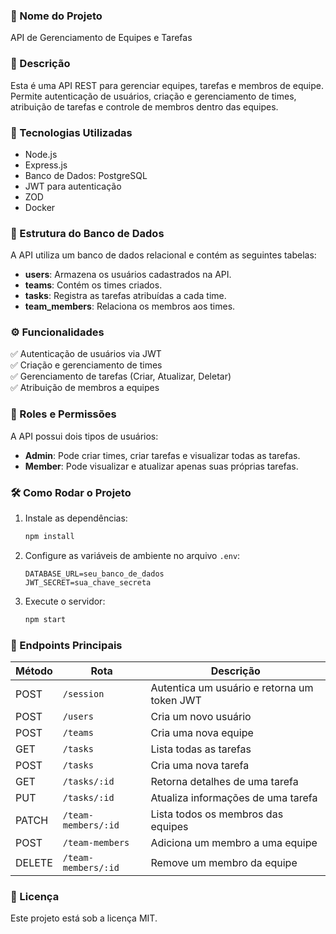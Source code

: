 ### 📌 Nome do Projeto  
API de Gerenciamento de Equipes e Tarefas  

### 📖 Descrição  
Esta é uma API REST para gerenciar equipes, tarefas e membros de equipe. Permite autenticação de usuários, criação e gerenciamento de times, atribuição de tarefas e controle de membros dentro das equipes.  

### 🚀 Tecnologias Utilizadas  
- Node.js  
- Express.js  
- Banco de Dados: PostgreSQL
- JWT para autenticação
- ZOD
- Docker

### 📂 Estrutura do Banco de Dados  
A API utiliza um banco de dados relacional e contém as seguintes tabelas:  
- **users**: Armazena os usuários cadastrados na API.  
- **teams**: Contém os times criados.  
- **tasks**: Registra as tarefas atribuídas a cada time.  
- **team_members**: Relaciona os membros aos times.  

### ⚙️ Funcionalidades  
✅ Autenticação de usuários via JWT  
✅ Criação e gerenciamento de times  
✅ Gerenciamento de tarefas (Criar, Atualizar, Deletar)  
✅ Atribuição de membros a equipes  

### 👥 Roles e Permissões  
A API possui dois tipos de usuários:  
- **Admin**: Pode criar times, criar tarefas e visualizar todas as tarefas.  
- **Member**: Pode visualizar e atualizar apenas suas próprias tarefas.  

### 🛠️ Como Rodar o Projeto  

1. Instale as dependências:  
   ```bash
   npm install
   ```
2. Configure as variáveis de ambiente no arquivo `.env`:  
   ```
   DATABASE_URL=seu_banco_de_dados
   JWT_SECRET=sua_chave_secreta
   ```
3. Execute o servidor:  
   ```bash
   npm start
   ```

### 📌 Endpoints Principais  
| Método | Rota                 | Descrição |
|--------|----------------------|-----------|
| POST   | `/session`          | Autentica um usuário e retorna um token JWT |
| POST   | `/users`            | Cria um novo usuário |
| POST   | `/teams`            | Cria uma nova equipe |
| GET    | `/tasks`            | Lista todas as tarefas |
| POST   | `/tasks`            | Cria uma nova tarefa |
| GET    | `/tasks/:id`        | Retorna detalhes de uma tarefa |
| PUT    | `/tasks/:id`        | Atualiza informações de uma tarefa |
| PATCH    | `/team-members/:id`     | Lista todos os membros das equipes |
| POST   | `/team-members`     | Adiciona um membro a uma equipe |
| DELETE | `/team-members/:id` | Remove um membro da equipe |

### 📜 Licença  
Este projeto está sob a licença MIT.

